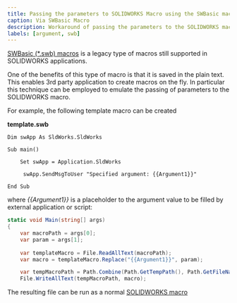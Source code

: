 ```yaml
---
title: Passing the parameters to SOLIDWORKS Macro using the SWBasic macro
caption: Via SWBasic Macro
description: Workaround of passing the parameters to the SOLIDWORKS macro via replacing the text in the SWBasic macro
labels: [argument, swb]
---
```

[SWBasic (*.swb) macros](/docs/codestack/solidworks-api/getting-started/macros/types#swbasic-macros.swb) is a legacy type of macros still supported in SOLIDWORKS applications.

One of the benefits of this type of macro is that it is saved in the plain text. This enables 3rd party application to create macros on the fly. In particular this technique can be employed to emulate the passing of parameters to the SOLIDWORKS macro.

For example, the following template macro can be created

**template.swb**

~~~vba
Dim swApp As SldWorks.SldWorks

Sub main()
        
    Set swApp = Application.SldWorks
        
     swApp.SendMsgToUser "Specified argument: {{Argument1}}"
    
End Sub
~~~


where *{{Argument1}}* is a placeholder to the argument value to be filled by external application or script:

~~~ cs jagged-bottom 
static void Main(string[] args)
{
    var macroPath = args[0];
    var param = args[1];
    
    var templateMacro = File.ReadAllText(macroPath);
    var macro = templateMacro.Replace("{{Argument1}}", param);

    var tempMacroPath = Path.Combine(Path.GetTempPath(), Path.GetFileName(macroPath));
    File.WriteAllText(tempMacroPath, macro);
~~~

The resulting file can be run as a normal [SOLIDWORKS macro](/docs/codestack/solidworks-api/application/frame/run-macros-group/)
